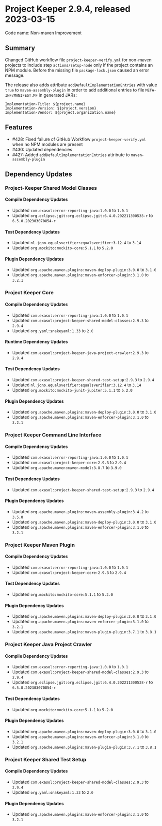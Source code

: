 # Project Keeper 2.9.4, released 2023-03-15

Code name: Non-maven Improvement

## Summary

Changed GitHub workflow file `project-keeper-verify.yml` for non-maven projects to include step `actions/setup-node` only if the project contains an NPM module. Before the missing file `package-lock.json` caused an error message.

The release also adds attribute `addDefaultImplementationEntries` with value `true` to `maven-assembly-plugin` in order to add additional entries to file `META-INF/MANIFEST.MF` in generated JARs:

```
Implementation-Title: ${project.name}
Implementation-Version: ${project.version}
Implementation-Vendor: ${project.organization.name}
```

## Features

* #428: Fixed failure of GitHub Workflow `project-keeper-verify.yml` when no NPM modules are present
* #430: Updated dependencies
* #427: Added `addDefaultImplementationEntries` attribute to `maven-assembly-plugin`

## Dependency Updates

### Project-Keeper Shared Model Classes

#### Compile Dependency Updates

* Updated `com.exasol:error-reporting-java:1.0.0` to `1.0.1`
* Updated `org.eclipse.jgit:org.eclipse.jgit:6.4.0.202211300538-r` to `6.5.0.202303070854-r`

#### Test Dependency Updates

* Updated `nl.jqno.equalsverifier:equalsverifier:3.12.4` to `3.14`
* Updated `org.mockito:mockito-core:5.1.1` to `5.2.0`

#### Plugin Dependency Updates

* Updated `org.apache.maven.plugins:maven-deploy-plugin:3.0.0` to `3.1.0`
* Updated `org.apache.maven.plugins:maven-enforcer-plugin:3.1.0` to `3.2.1`

### Project Keeper Core

#### Compile Dependency Updates

* Updated `com.exasol:error-reporting-java:1.0.0` to `1.0.1`
* Updated `com.exasol:project-keeper-shared-model-classes:2.9.3` to `2.9.4`
* Updated `org.yaml:snakeyaml:1.33` to `2.0`

#### Runtime Dependency Updates

* Updated `com.exasol:project-keeper-java-project-crawler:2.9.3` to `2.9.4`

#### Test Dependency Updates

* Updated `com.exasol:project-keeper-shared-test-setup:2.9.3` to `2.9.4`
* Updated `nl.jqno.equalsverifier:equalsverifier:3.12.4` to `3.14`
* Updated `org.mockito:mockito-junit-jupiter:5.1.1` to `5.2.0`

#### Plugin Dependency Updates

* Updated `org.apache.maven.plugins:maven-deploy-plugin:3.0.0` to `3.1.0`
* Updated `org.apache.maven.plugins:maven-enforcer-plugin:3.1.0` to `3.2.1`

### Project Keeper Command Line Interface

#### Compile Dependency Updates

* Updated `com.exasol:error-reporting-java:1.0.0` to `1.0.1`
* Updated `com.exasol:project-keeper-core:2.9.3` to `2.9.4`
* Updated `org.apache.maven:maven-model:3.8.7` to `3.9.0`

#### Test Dependency Updates

* Updated `com.exasol:project-keeper-shared-test-setup:2.9.3` to `2.9.4`

#### Plugin Dependency Updates

* Updated `org.apache.maven.plugins:maven-assembly-plugin:3.4.2` to `3.5.0`
* Updated `org.apache.maven.plugins:maven-deploy-plugin:3.0.0` to `3.1.0`
* Updated `org.apache.maven.plugins:maven-enforcer-plugin:3.1.0` to `3.2.1`

### Project Keeper Maven Plugin

#### Compile Dependency Updates

* Updated `com.exasol:error-reporting-java:1.0.0` to `1.0.1`
* Updated `com.exasol:project-keeper-core:2.9.3` to `2.9.4`

#### Test Dependency Updates

* Updated `org.mockito:mockito-core:5.1.1` to `5.2.0`

#### Plugin Dependency Updates

* Updated `org.apache.maven.plugins:maven-deploy-plugin:3.0.0` to `3.1.0`
* Updated `org.apache.maven.plugins:maven-enforcer-plugin:3.1.0` to `3.2.1`
* Updated `org.apache.maven.plugins:maven-plugin-plugin:3.7.1` to `3.8.1`

### Project Keeper Java Project Crawler

#### Compile Dependency Updates

* Updated `com.exasol:error-reporting-java:1.0.0` to `1.0.1`
* Updated `com.exasol:project-keeper-shared-model-classes:2.9.3` to `2.9.4`
* Updated `org.eclipse.jgit:org.eclipse.jgit:6.4.0.202211300538-r` to `6.5.0.202303070854-r`

#### Test Dependency Updates

* Updated `org.mockito:mockito-core:5.1.1` to `5.2.0`

#### Plugin Dependency Updates

* Updated `org.apache.maven.plugins:maven-deploy-plugin:3.0.0` to `3.1.0`
* Updated `org.apache.maven.plugins:maven-enforcer-plugin:3.1.0` to `3.2.1`
* Updated `org.apache.maven.plugins:maven-plugin-plugin:3.7.1` to `3.8.1`

### Project Keeper Shared Test Setup

#### Compile Dependency Updates

* Updated `com.exasol:project-keeper-shared-model-classes:2.9.3` to `2.9.4`
* Updated `org.yaml:snakeyaml:1.33` to `2.0`

#### Plugin Dependency Updates

* Updated `org.apache.maven.plugins:maven-enforcer-plugin:3.1.0` to `3.2.1`
